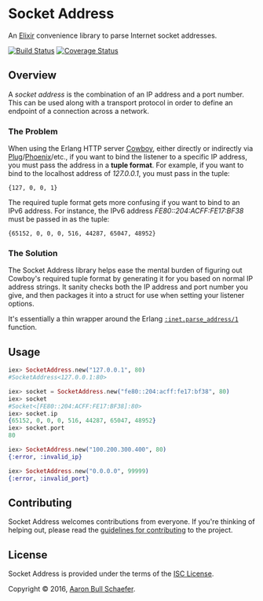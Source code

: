 Socket Address
==============

An [Elixir][] convenience library to parse Internet socket addresses.

[![Build Status](https://travis-ci.org/elasticdog/socket_address.svg?branch=master)](https://travis-ci.org/elasticdog/socket_address)
[![Coverage Status](https://coveralls.io/repos/github/elasticdog/socket_address/badge.svg?branch=master)](https://coveralls.io/github/elasticdog/socket_address?branch=master)

[Elixir]: http://elixir-lang.org/

Overview
--------

A *socket address* is the combination of an IP address and a port number. This
can be used along with a transport protocol in order to define an endpoint of
a connection across a network.

### The Problem

When using the Erlang HTTP server [Cowboy][], either directly or indirectly via
[Plug][]/[Phoenix][]/etc., if you want to bind the listener to a specific IP
address, you must pass the address in a **tuple format**. For example, if you
want to bind to the localhost address of _127.0.0.1_, you must pass in the
tuple:

    {127, 0, 0, 1}

The required tuple format gets more confusing if you want to bind to an IPv6
address. For instance, the IPv6 address _FE80::204:ACFF:FE17:BF38_ must be
passed in as the tuple:

    {65152, 0, 0, 0, 516, 44287, 65047, 48952}

[Cowboy]: https://github.com/ninenines/cowboy
[Plug]: https://github.com/elixir-lang/plug
[Phoenix]: http://www.phoenixframework.org/

### The Solution

The Socket Address library helps ease the mental burden of figuring out
Cowboy's required tuple format by generating it for you based on normal IP
address strings. It sanity checks both the IP address and port number you give,
and then packages it into a struct for use when setting your listener options.

It's essentially a thin wrapper around the Erlang [`:inet.parse_address/1`][]
function.

[`:inet.parse_address/1`]: http://erlang.org/doc/man/inet.html#parse_address-1

Usage
-----

```elixir
iex> SocketAddress.new("127.0.0.1", 80)
#SocketAddress<127.0.0.1:80>

iex> socket = SocketAddress.new("fe80::204:acff:fe17:bf38", 80)
iex> socket
#Socket<[FE80::204:ACFF:FE17:BF38]:80>
iex> socket.ip
{65152, 0, 0, 0, 516, 44287, 65047, 48952}
iex> socket.port
80

iex> SocketAddress.new("100.200.300.400", 80)
{:error, :invalid_ip}

iex> SocketAddress.new("0.0.0.0", 99999)
{:error, :invalid_port}
```

Contributing
------------

Socket Address welcomes contributions from everyone. If you're thinking of
helping out, please read the [guidelines for contributing][contributing] to the
project.

[contributing]: https://github.com/elasticdog/socket_address/blob/master/CONTRIBUTING.md

License
-------

Socket Address is provided under the terms of the
[ISC License](https://en.wikipedia.org/wiki/ISC_license).

Copyright &copy; 2016, [Aaron Bull Schaefer](mailto:aaron@elasticdog.com).
